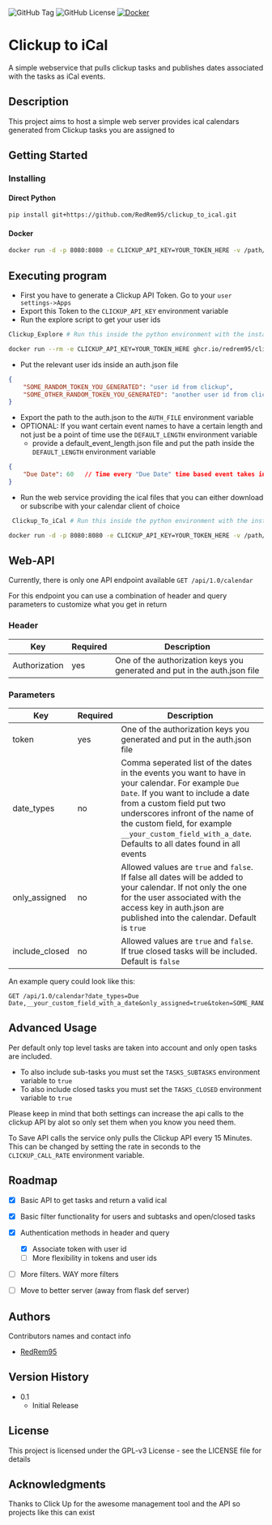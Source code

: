 ![GitHub Tag](https://img.shields.io/github/v/tag/redrem95/clickup_to_ical)
![GitHub License](https://img.shields.io/github/license/redrem95/clickup_to_ical)
[![Docker](https://github.com/RedRem95/clickup_to_ical/actions/workflows/docker-publish.yml/badge.svg?branch=master)](https://github.com/RedRem95/clickup_to_ical/actions/workflows/docker-publish.yml)


# Clickup to iCal

A simple webservice that pulls clickup tasks and publishes dates associated with the tasks as iCal events.

## Description

This project aims to host a simple web server provides ical calendars generated from Clickup tasks you are assigned to

## Getting Started

### Installing

#### Direct Python

``` bash
pip install git+https://github.com/RedRem95/clickup_to_ical.git
```

#### Docker
``` bash
docker run -d -p 8080:8080 -e CLICKUP_API_KEY=YOUR_TOKEN_HERE -v /path/to/auth.json:/auth.json -v /path/to/default_event_length.json:/def_len.json clickup_to_ical
```

## Executing program

* First you have to generate a Clickup API Token. Go to your `user settings->Apps`
* Export this Token to the `CLICKUP_API_KEY` environment variable
* Run the explore script to get your user ids
``` bash
Clickup_Explore # Run this inside the python environment with the installed package 
```
``` bash
docker run --rm -e CLICKUP_API_KEY=YOUR_TOKEN_HERE ghcr.io/redrem95/clickup_to_ical Clickup_Explore 
```
* Put the relevant user ids inside an auth.json file
``` json
{
    "SOME_RANDOM_TOKEN_YOU_GENERATED": "user id from clickup",
    "SOME_OTHER_RANDOM_TOKEN_YOU_GENERATED": "another user id from clickup"
}
```
* Export the path to the auth.json to the `AUTH_FILE` environment variable
* OPTIONAL: If you want certain event names to have a certain length and not just be a point of time use the `DEFAULT_LENGTH` environment variable
  * provide a default_event_length.json file and put the path inside the `DEFAULT_LENGTH` environment variable
``` json
{
    "Due Date": 60   // Time every "Due Date" time based event takes in seconds
}
```
* Run the web service providing the ical files that you can either download or subscribe with your calendar client of choice
``` bash
 Clickup_To_iCal # Run this inside the python environment with the installed package 
```
``` bash
docker run -d -p 8080:8080 -e CLICKUP_API_KEY=YOUR_TOKEN_HERE -v /path/to/auth.json:/auth.json -v /path/to/default_event_length.json:/def_len.json ghcr.io/redrem95/clickup_to_ical
```

## Web-API

Currently, there is only one API endpoint available `GET /api/1.0/calendar`

For this endpoint you can use a combination of header and query parameters to customize what you get in return

### Header
| Key           | Required | Description                                                               |
|---------------|----------|---------------------------------------------------------------------------|
| Authorization | yes      | One of the authorization keys you generated and put in the auth.json file |

### Parameters

| Key            | Required | Description                                                                                                                                                                                                                                                                                                        |
|----------------|----------|--------------------------------------------------------------------------------------------------------------------------------------------------------------------------------------------------------------------------------------------------------------------------------------------------------------------|
| token          | yes      | One of the authorization keys you generated and put in the auth.json file                                                                                                                                                                                                                                          |
| date_types     | no       | Comma seperated list of the dates in the events you want to have in your calendar. For example `Due Date`. If you want to include a date from a custom field put two underscores infront of the name of the custom field, for example `__your_custom_field_with_a_date`. Defaults to all dates found in all events |
| only_assigned  | no       | Allowed values are `true` and `false`. If false all dates will be added to your calendar. If not only the one for the user associated with the access key in auth.json are published into the calendar. Default is `true`                                                                                          |
| include_closed | no       | Allowed values are `true` and `false`. If true closed tasks will be included. Default is `false`                                                                                                                                                                                                                   |

An example query could look like this:
```http request
GET /api/1.0/calendar?date_types=Due Date,__your_custom_field_with_a_date&only_assigned=true&token=SOME_RANDOM_TOKEN_YOU_GENERATED
```

## Advanced Usage

Per default only top level tasks are taken into account and only open tasks are included.

* To also include sub-tasks you must set the `TASKS_SUBTASKS` environment variable to `true`
* To also include closed tasks you must set the `TASKS_CLOSED` environment variable to `true`

Please keep in mind that both settings can increase the api calls to the clickup API by alot so only set them when you know you need them.

To Save API calls the service only pulls the Clickup API every 15 Minutes. This can be changed by setting the rate in seconds to the `CLICKUP_CALL_RATE` environment variable.


## Roadmap

- [x] Basic API to get tasks and return a valid ical
- [x] Basic filter functionality for users and subtasks and open/closed tasks
- [x] Authentication methods in header and query
  - [x] Associate token with user id
  - [ ] More flexibility in tokens and user ids
- [ ] More filters. WAY more filters
- [ ] Move to better server (away from flask def server)



## Authors

Contributors names and contact info

* [RedRem95](https://github.com/RedRem95)

## Version History

* 0.1
    * Initial Release

## License

This project is licensed under the GPL-v3 License - see the LICENSE file for details

## Acknowledgments

Thanks to Click Up for the awesome management tool and the API so projects like this can exist